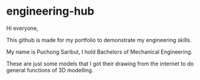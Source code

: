 # engineering-hub
Hi everyone,

This github is made for my portfolio to demonstrate my engineering skills.

My name is Puchong Saribut, I hold Bachelors of Mechanical Engineering.

These are just some models that I got their drawing from the internet to do general functions of 3D modelling.
